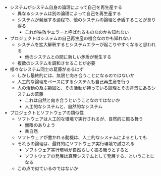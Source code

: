 - システムがシステム自身の論理によって自己を再生産する
	- 異なるシステムは別の論理によって自己を再生産する
	- システムが発展する過程で、他のシステムの論理と矛盾することがあり得る
		- これが失敗やエラーと呼ばれるものなのかも知れない
- プロジェクトはシステムの自己再生産の機会なのかも知れない
	- システムを拡大解釈するとシステムエラーが起こりやすくなると思われる
		- 他のシステムとの間に新しい矛盾が発生する
	- 複数のシステムを調和させることが必要
- 様々なシステム同士の葛藤があるはず
	- しかし最終的には、無限と向き合うことになるのではないか
	- 人工的な論理をベースにするシステムも自己再生産を行う
	- 人の活動の及ぶ範囲と、その活動が持っている論理とその背景にあるシステムの葛藤
		- これは自然と向き合うということなのではないか
		- 人工的なシステムと、自然的なシステム
- プロジェクトとソフトウェアの類似性
	- ソフトウェアは人工的な環境で実行されるが、自然的に振る舞う
		- 無限のありよう
		- 準自然
	- ソフトウェアが書かれる動機は、人工的なシステムによるとしても
	- それらの論理は、最終的にソフトウェア実行環境で試される
		- ソフトウェア実行環境が自然らしく振る舞うとすると
		- ソフトウェアの発展は真理システムとして発展する、ということになる
	- この点で似ているのではないか
